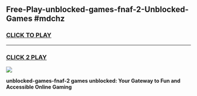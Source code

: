 
## Free-Play-unblocked-games-fnaf-2-Unblocked-Games #mdchz
<h3>
<a href="https://news.freeplayer.one?title=unblocked-games-fnaf-2&ref=8M">CLICK TO PLAY</a></h3>
<hr>

<h3>
<a href="https://news.freeplayer.one?title=unblocked-games-fnaf-2&ref=8M">CLICK 2 PLAY</a>
  
</h3>

<a href="https://news.freeplayer.one?title=unblocked-games-fnaf-2&ref=8M"><img src="https://clearcache.store/games.png"></a>


**unblocked-games-fnaf-2 games unblocked: Your Gateway to Fun and Accessible Online Gaming**
